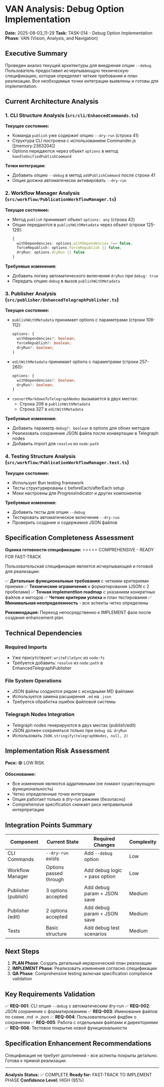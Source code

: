 # VAN Analysis: Debug Option Implementation

**Date:** 2025-08-03_11-29
**Task:** TASK-014 - Debug Option Implementation
**Phase:** VAN (Vision, Analysis, and Navigation)

## Executive Summary

Проведен анализ текущей архитектуры для внедрения опции `--debug`. Пользователь предоставил исчерпывающую техническую спецификацию, которая определяет четкие требования и план реализации. Все необходимые точки интеграции выявлены и готовы для implementation.

## Current Architecture Analysis

### 1. CLI Structure Analysis (`src/cli/EnhancedCommands.ts`)

**Текущее состояние:**
- Команда `publish` уже содержит опцию `--dry-run` (строка 41)
- Структура CLI построена с использованием Commander.js [[memory:2363204]]
- Options передаются через объект `options` в метод `handleUnifiedPublishCommand`

**Точки интеграции:**
- Добавить опцию `--debug` в метод `addPublishCommand` после строки 41
- Опция должна автоматически активировать `--dry-run`

### 2. Workflow Manager Analysis (`src/workflow/PublicationWorkflowManager.ts`)

**Текущее состояние:**
- Метод `publish` принимает объект `options: any` (строка 42)
- Опции передаются в `publishWithMetadata` через объект (строки 125-129):
  ```typescript
  {
    withDependencies: options.withDependencies !== false,
    forceRepublish: options.forceRepublish || false,
    dryRun: options.dryRun || false
  }
  ```

**Требуемые изменения:**
- Добавить логику автоматического включения `dryRun` при `debug: true`
- Передать опцию `debug` в вызов `publishWithMetadata`

### 3. Publisher Analysis (`src/publisher/EnhancedTelegraphPublisher.ts`)

**Текущее состояние:**
- `publishWithMetadata` принимает options с параметрами (строки 108-112):
  ```typescript
  options: {
    withDependencies?: boolean;
    forceRepublish?: boolean;
    dryRun?: boolean;
  }
  ```
- `editWithMetadata` принимает options с параметрами (строки 257-260):
  ```typescript
  options: {
    withDependencies?: boolean;
    dryRun?: boolean;
  }
  ```
- `convertMarkdownToTelegraphNodes` вызывается в двух местах:
  - Строка 206 в `publishWithMetadata`
  - Строка 327 в `editWithMetadata`

**Требуемые изменения:**
- Добавить параметр `debug?: boolean` в options для обоих методов
- Реализовать сохранение JSON файла после конвертации в Telegraph nodes
- Добавить import для `resolve` из `node:path`

### 4. Testing Structure Analysis (`src/workflow/PublicationWorkflowManager.test.ts`)

**Текущее состояние:**
- Использует Bun testing framework
- Тесты структурированы с beforeEach/afterEach setup
- Моки настроены для ProgressIndicator и других компонентов

**Требуемые изменения:**
- Добавить тесты для опции `--debug`
- Тестировать автоматическое включение `--dry-run`
- Проверить создание и содержимое JSON файлов

## Specification Completeness Assessment

**Оценка готовности спецификации:** ⭐⭐⭐⭐⭐ COMPREHENSIVE - READY FOR FAST-TRACK

Пользовательская спецификация является исчерпывающей и готовой для реализации:

✅ **Детальные функциональные требования** с четкими критериями приемки
✅ **Технические ограничения** и форматирование (JSON с 2 пробелами)
✅ **Точная implementtion roadmap** с указанием конкретных файлов и методов
✅ **Четкие критерии успеха** и план тестирования
✅ **Минимальная неопределенность** - все аспекты четко определены

**Рекомендация:** Переход непосредственно к IMPLEMENT фазе после создания enhancement plan.

## Technical Dependencies

### Required Imports
- Уже присутствуют: `writeFileSync` из `node:fs`
- Требуется добавить: `resolve` из `node:path` в EnhancedTelegraphPublisher

### File System Operations
- JSON файлы создаются рядом с исходными MD файлами
- Используется замена расширения `.md` на `.json`
- Требуется обработка ошибок файловой системы

### Telegraph Nodes Integration
- Telegraph nodes генерируются в двух местах (publish/edit)
- JSON должен сохраняться только при `debug && dryRun`
- Использовать `JSON.stringify(telegraphNodes, null, 2)`

## Implementation Risk Assessment

**Риск:** 🟢 LOW RISK

**Обоснование:**
- Все изменения являются аддитивными (не ломают существующую функциональность)
- Четко определенные точки интеграции
- Опция работает только в dry-run режиме (безопасно)
- Comprehensive specification снижает риск неправильной интерпретации

## Integration Points Summary

| Component           | Current State          | Required Changes              | Complexity |
| ------------------- | ---------------------- | ----------------------------- | ---------- |
| CLI Commands        | `--dry-run` exists     | Add `--debug` option          | Low        |
| Workflow Manager    | Options passed through | Add debug logic + pass option | Low        |
| Publisher (publish) | 3 options accepted     | Add debug param + JSON save   | Medium     |
| Publisher (edit)    | 2 options accepted     | Add debug param + JSON save   | Medium     |
| Tests               | Basic structure        | Add debug test scenarios      | Medium     |

## Next Steps

1. **PLAN Phase**: Создать детальный иерархический план реализации
2. **IMPLEMENT Phase**: Реализовать изменения согласно спецификации
3. **QA Phase**: Comprehensive testing включая specification compliance validation

## Key Requirements Validation

✅ **REQ-001**: CLI опция `--debug` с автоматическим dry-run
✅ **REQ-002**: JSON сохранение с форматированием
✅ **REQ-003**: Именование файлов по схеме .md → .json
✅ **REQ-004**: Пользовательский фидбек о сохранении
✅ **REQ-005**: Работа с отдельными файлами и директориями
✅ **REQ-006**: Тестовое покрытие новой функциональности

## Specification Enhancement Recommendations

Спецификация не требует дополнений - все аспекты покрыты детально. Готова к прямой реализации.

---

**Analysis Status:** ✅ COMPLETE
**Ready for:** FAST-TRACK TO IMPLEMENT PHASE
**Confidence Level:** HIGH (95%)